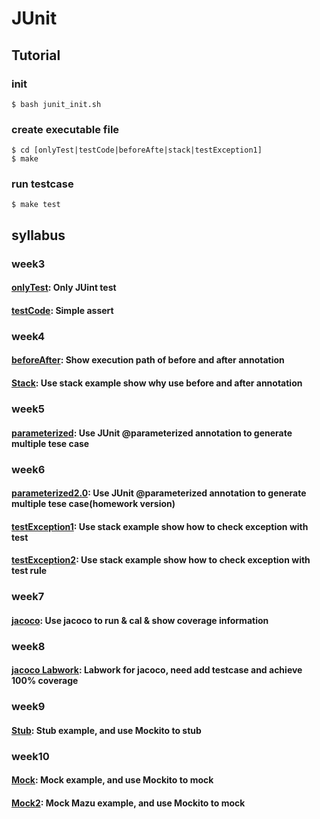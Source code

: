 # JUnit

## Tutorial
### init
`$ bash junit_init.sh`

### create executable file
```
$ cd [onlyTest|testCode|beforeAfte|stack|testException1]
$ make
```

### run testcase
`$ make test`

## syllabus
### week3
#### [onlyTest](onlyTest): Only JUint test
#### [testCode](testCode): Simple assert

### week4
#### [beforeAfter](beforeAfter): Show execution path of before and after annotation
#### [Stack](Stack): Use stack example show why use before and after annotation

### week5
#### [parameterized](parameterized): Use JUnit @parameterized annotation to generate multiple tese case

### week6
#### [parameterized2.0](parameterized2.0): Use JUnit @parameterized annotation to generate multiple tese case(homework version)
#### [testException1](testException1): Use stack example show how to check exception with test
#### [testException2](testException2): Use stack example show how to check exception with test rule

### week7
#### [jacoco](jacoco): Use jacoco to run & cal & show coverage information

### week8
#### [jacoco Labwork](jacocoLW): Labwork for jacoco, need add testcase and achieve 100% coverage

### week9
#### [Stub](stub): Stub example, and use Mockito to stub

### week10
#### [Mock](mock): Mock example, and use Mockito to mock
#### [Mock2](mock2): Mock Mazu example, and use Mockito to mock
